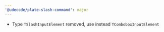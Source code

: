 ```yaml
---
'@udecode/plate-slash-command': major
---
```


- Type `TSlashInputElement` removed, use instead `TComboboxInputElement`
